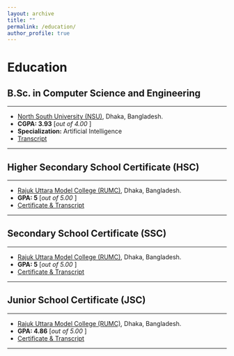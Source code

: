 ```yaml
---
layout: archive
title: ""
permalink: /education/
author_profile: true
---
```


# Education

## B.Sc. in Computer Science and Engineering

---

- [North South University (NSU)](http://www.northsouth.edu/), Dhaka, Bangladesh.
- **CGPA: 3.93** <span> [*out of 4.00* ] </span>
- **Specialization:** Artificial Intelligence
- [Transcript](https://drive.google.com/file/d/1cyp0HKIdNVS2nySOBPYU0JaIHCrS210j/view?usp=sharing)

---

## Higher Secondary School Certificate (HSC)

---

- [Rajuk Uttara Model College (RUMC)](https://rajukcollege.net/), Dhaka, Bangladesh.
- **GPA: 5** <span> [*out of 5.00* ] </span>
- [Certificate & Transcript](https://drive.google.com/file/d/1_cOT9AsCqAGTZ1lT76J7yixbA6glBK1n/view?usp=sharing)

---

## Secondary School Certificate (SSC)

---

- [Rajuk Uttara Model College (RUMC)](https://rajukcollege.net/), Dhaka, Bangladesh.
- **GPA: 5** <span> [*out of 5.00* ] </span>
- [Certificate & Transcript](https://drive.google.com/file/d/1y7lXbAFlP9t9P9RyP2DiiUXw0Uz3Rb3Q/view?usp=sharing)

---

## Junior School Certificate (JSC) 

---

- [Rajuk Uttara Model College (RUMC)](https://rajukcollege.net/), Dhaka, Bangladesh.
- **GPA: 4.86** <span> [*out of 5.00* ] </span>
- [Certificate & Transcript](https://drive.google.com/file/d/1-EZn4lyv03Nne3z36KIhpTczi4i1gCjF/view?usp=sharing)

---
